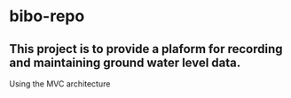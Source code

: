 # bibo-repo

## This project is to provide a plaform for recording and maintaining ground water level data.

Using the MVC architecture
